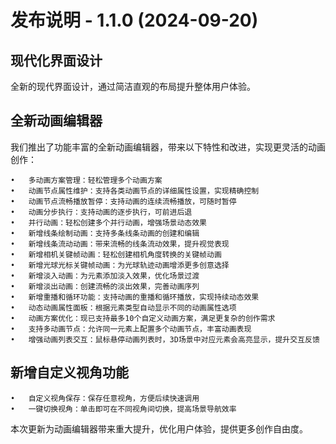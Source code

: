 # 发布说明 - 1.1.0 (2024-09-20)

## 现代化界面设计

全新的现代界面设计，通过简洁直观的布局提升整体用户体验。

## 全新动画编辑器

我们推出了功能丰富的全新动画编辑器，带来以下特性和改进，实现更灵活的动画创作：

	•	多动画方案管理：轻松管理多个动画方案
	•	动画节点属性维护：支持各类动画节点的详细属性设置，实现精确控制
	•	动画节点流畅播放暂停：支持动画的连续流畅播放，可随时暂停
	•	动画分步执行：支持动画的逐步执行，可前进后退
	•	并行动画：轻松创建多个并行动画，增强场景动态效果
	•	新增线条绘制动画：支持多条线条动画的创建和编辑
	•	新增线条流动动画：带来流畅的线条流动效果，提升视觉表现
	•	新增相机关键帧动画：轻松创建相机角度转换的关键帧动画
	•	新增光球光标关键帧动画：为光球轨迹动画增添更多创意选择
	•	新增淡入动画：为元素添加淡入效果，优化场景过渡
	•	新增淡出动画：创建流畅的淡出效果，完善动画序列
	•	新增重播和循环功能：支持动画的重播和循环播放，实现持续动态效果
	•	动态动画属性面板：根据元素类型自动显示不同的动画属性选项
	•	动画方案优化：现已支持最多10个自定义动画方案，满足更复杂的创作需求
	•	支持多动画节点：允许同一元素上配置多个动画节点，丰富动画表现
	•	增强动画列表交互：鼠标悬停动画列表时，3D场景中对应元素会高亮显示，提升交互反馈

## 新增自定义视角功能

	•	自定义视角保存：保存任意视角，方便后续快速调用
	•	一键切换视角：单击即可在不同视角间切换，提高场景导航效率

本次更新为动画编辑器带来重大提升，优化用户体验，提供更多创作自由度。 